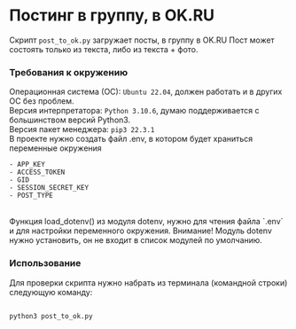 # Постинг в группу, в OK.RU

Скрипт `post_to_ok.py` загружает посты, в группу в OK.RU
Пост может состоять только из текста, либо из текста + фото.


### Требования к окружению

Операционная система (ОС): `Ubuntu 22.04`, должен работать и в других ОС без проблем.</br>
Версия интерпретатора: `Python 3.10.6`, думаю поддерживается с большинством версий Python3.</br>
Версия пакет менеджера: `pip3 22.3.1`</br>
В проекте нужно создать файл .env, в котором будет храниться переменные окружения 
```
- APP_KEY
- ACCESS_TOKEN
- GID
- SESSION_SECRET_KEY
- POST_TYPE
```
</br>
Функция load_dotenv() из модуля dotenv, нужно для чтения файла `.env` и для настройки переменного окружения.
Внимание! Модуль dotenv нужно установить, он не входит в список модулей по умолчанию.


### Использование

Для проверки скрипта нужно набрать из терминала (командной строки) следующую команду:

```bash

python3 post_to_ok.py

```